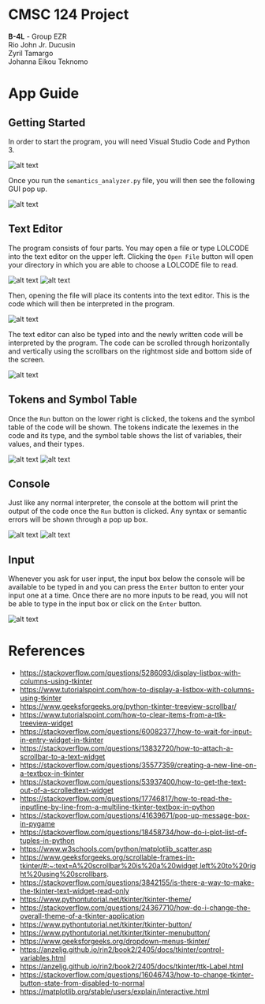# CMSC 124 Project
**B-4L** - Group EZR<br>
Rio John Jr. Ducusin<br>
Zyril Tamargo<br>
Johanna Eikou Teknomo

# App Guide
## Getting Started
In order to start the program, you will need Visual Studio Code and Python 3.

![alt text](images/1.jpg)

Once you run the `semantics_analyzer.py` file, you will then see the following GUI pop up.

![alt text](images/2.jpg)

## Text Editor
The program consists of four parts. You may open a file or type LOLCODE into the text editor on the upper left. Clicking the `Open File` button will open your directory in which you are able to choose a LOLCODE file to read.

![alt text](images/3.jpg)
![alt text](images/4.jpg)

Then, opening the file will place its contents into the text editor. This is the code which will then be interpreted in the program.

![alt text](images/5.jpg)

The text editor can also be typed into and the newly written code will be interpreted by the program. The code can be scrolled through horizontally and vertically using the scrollbars on the rightmost side and bottom side of the screen.

![alt text](images/6.jpg)

## Tokens and Symbol Table
Once the `Run` button on the lower right is clicked, the tokens and the symbol table of the code will be shown. The tokens indicate the lexemes in the code and its type, and the symbol table shows the list of variables, their values, and their types.

![alt text](images/7.jpg)
![alt text](images/8.jpg)

## Console
Just like any normal interpreter, the console at the bottom will print the output of the code once the `Run` button is clicked. Any syntax or semantic errors will be shown through a pop up box.

![alt text](images/9.jpg)
![alt text](images/11.jpg)

## Input
Whenever you ask for user input, the input box below the console will be available to be typed in and you can press the `Enter` button to enter your input one at a time. Once there are no more inputs to be read, you will not be able to type in the input box or click on the `Enter` button.

![alt text](images/10.jpg)

# References
- https://stackoverflow.com/questions/5286093/display-listbox-with-columns-using-tkinter
- https://www.tutorialspoint.com/how-to-display-a-listbox-with-columns-using-tkinter
- https://www.geeksforgeeks.org/python-tkinter-treeview-scrollbar/
- https://www.tutorialspoint.com/how-to-clear-items-from-a-ttk-treeview-widget
- https://stackoverflow.com/questions/60082377/how-to-wait-for-input-in-entry-widget-in-tkinter
- https://stackoverflow.com/questions/13832720/how-to-attach-a-scrollbar-to-a-text-widget
- https://stackoverflow.com/questions/35577359/creating-a-new-line-on-a-textbox-in-tkinter
- https://stackoverflow.com/questions/53937400/how-to-get-the-text-out-of-a-scrolledtext-widget
- https://stackoverflow.com/questions/17746817/how-to-read-the-inputline-by-line-from-a-multiline-tkinter-textbox-in-python
- https://stackoverflow.com/questions/41639671/pop-up-message-box-in-pygame
- https://stackoverflow.com/questions/18458734/how-do-i-plot-list-of-tuples-in-python
- https://www.w3schools.com/python/matplotlib_scatter.asp
- https://www.geeksforgeeks.org/scrollable-frames-in-tkinter/#:~:text=A%20scrollbar%20is%20a%20widget,left%20to%20right%20using%20scrollbars.
- https://stackoverflow.com/questions/3842155/is-there-a-way-to-make-the-tkinter-text-widget-read-only
- https://www.pythontutorial.net/tkinter/tkinter-theme/
- https://stackoverflow.com/questions/24367710/how-do-i-change-the-overall-theme-of-a-tkinter-application
- https://www.pythontutorial.net/tkinter/tkinter-button/
- https://www.pythontutorial.net/tkinter/tkinter-menubutton/
- https://www.geeksforgeeks.org/dropdown-menus-tkinter/
- https://anzeljg.github.io/rin2/book2/2405/docs/tkinter/control-variables.html
- https://anzeljg.github.io/rin2/book2/2405/docs/tkinter/ttk-Label.html
- https://stackoverflow.com/questions/16046743/how-to-change-tkinter-button-state-from-disabled-to-normal
- https://matplotlib.org/stable/users/explain/interactive.html
